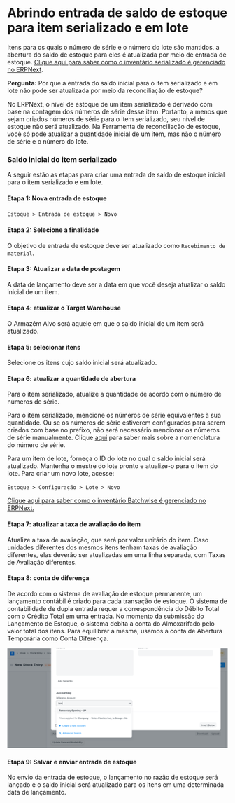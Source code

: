 # Abrindo entrada de saldo de estoque para item serializado e em lote



Itens para os quais o número de série e o número do lote são mantidos, a abertura do saldo de estoque para eles é atualizada por meio de entrada de estoque. [Clique aqui para saber como o inventário serializado é gerenciado no ERPNext](/docs/pt/stock/serial-no.html).


**Pergunta:** Por que a entrada do saldo inicial para o item serializado e em lote não pode ser atualizada por meio da reconciliação de estoque?


No ERPNext, o nível de estoque de um item serializado é derivado com base na contagem dos números de série desse item. Portanto, a menos que sejam criados números de série para o item serializado, seu nível de estoque não será atualizado. Na Ferramenta de reconciliação de estoque, você só pode atualizar a quantidade inicial de um item, mas não o número de série e o número do lote.


### Saldo inicial do item serializado


A seguir estão as etapas para criar uma entrada de saldo de estoque inicial para o item serializado e em lote.


#### Etapa 1: Nova entrada de estoque


`Estoque > Entrada de estoque > Novo`


#### Etapa 2: Selecione a finalidade


O objetivo de entrada de estoque deve ser atualizado como `Recebimento de material`.


#### Etapa 3: Atualizar a data de postagem


A data de lançamento deve ser a data em que você deseja atualizar o saldo inicial de um item.


#### Etapa 4: atualizar o Target Warehouse


O Armazém Alvo será aquele em que o saldo inicial de um item será atualizado.


#### Etapa 5: selecionar itens


Selecione os itens cujo saldo inicial será atualizado.


#### Etapa 6: atualizar a quantidade de abertura


Para o item serializado, atualize a quantidade de acordo com o número de números de série.


Para o item serializado, mencione os números de série equivalentes à sua quantidade. Ou se os números de série estiverem configurados para serem criados com base no prefixo, não será necessário mencionar os números de série manualmente. Clique [aqui](/docs/pt/stock/articles/serial-no-naming.html) para saber mais sobre a nomenclatura do número de série.


Para um item de lote, forneça o ID do lote no qual o saldo inicial será atualizado. Mantenha o mestre do lote pronto e atualize-o para o item do lote. Para criar um novo lote, acesse:


`Estoque > Configuração > Lote > Novo`


[Clique aqui para saber como o inventário Batchwise é gerenciado no ERPNext.](/docs/pt/stock/articles/managing-batch-wise-inventory.html) 


#### Etapa 7: atualizar a taxa de avaliação do item


Atualize a taxa de avaliação, que será por valor unitário do item. Caso unidades diferentes dos mesmos itens tenham taxas de avaliação diferentes, elas deverão ser atualizadas em uma linha separada, com Taxas de Avaliação diferentes.


#### Etapa 8: conta de diferença


De acordo com o sistema de avaliação de estoque permanente, um lançamento contábil é criado para cada transação de estoque. O sistema de contabilidade de dupla entrada requer a correspondência do Débito Total com o Crédito Total em uma entrada. No momento da submissão do Lançamento de Estoque, o sistema debita a conta do Almoxarifado pelo valor total dos itens. Para equilibrar a mesma, usamos a conta de Abertura Temporária como Conta Diferença.


![Conta de diferença](/files/difference-account-1.png)


#### Etapa 9: Salvar e enviar entrada de estoque


No envio da entrada de estoque, o lançamento no razão de estoque será lançado e o saldo inicial será atualizado para os itens em uma determinada data de lançamento.











